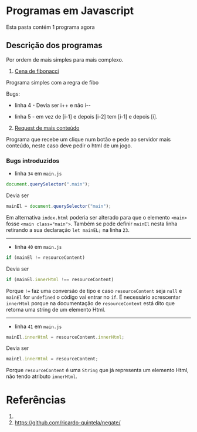 # Programas em Javascript

Esta pasta contém 1 programa agora


## Descrição dos programas

Por ordem de mais simples para mais complexo.

1. [Cena de fibonacci](Fibonacci.js)

Programa simples com a regra de fibo

Bugs:

- linha 4 - Devia ser i++ e não i--

- linha 5 - em vez de [i-1] e depois [i-2] tem [i-1] e depois [i].


2. [Request de mais conteúdo](request_resources/main.js)

Programa que recebe um clique num botão e pede ao servidor mais conteúdo, neste caso deve pedir o html de um jogo.

### Bugs introduzidos

- linha `34` em `main.js`
```js
document.querySelector(".main");
```
Devia ser
```js
mainEl = document.querySelector("main");
```
Em alternativa `index.html` poderia ser alterado para que o
elemento `<main>` fosse `<main class="main">`. Também se pode definir `mainEl`
nesta linha retirando a sua declaração `let mainEL;` na linha `23`.

---

- linha `40` em `main.js`
```js
if (mainEl != resourceContent)
```
Devia ser
```js
if (mainEl.innerHtml !== resourceContent)
```
Porque `!=` faz uma conversão de tipo e caso `resourceContent`
seja `null` e `mainEl` for `undefined` o código vai entrar no `if`.
É necessário acrescentar `innerHtml` porque na documentação de `resourceContent`
está dito que retorna uma string de um elemento Html.

---

- linha `41` em `main.js`
```js
mainEl.innerHtml = resourceContent.innerHtml;
```
Devia ser
```js
mainEl.innerHtml = resourceContent;
```
Porque `resourceContent` é uma `String` que já representa um elemento
Html, não tendo atributo `innerHtml`.

# Referências

1. 
2. https://github.com/ricardo-quintela/negate/

